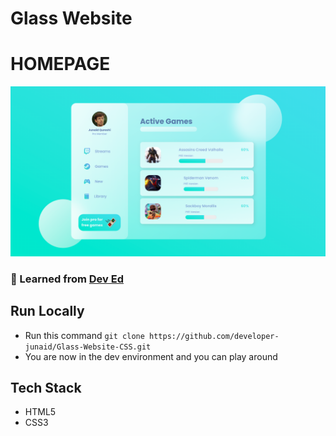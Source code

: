 # Glass Website

# HOMEPAGE

<img src='images/home.png'/>

### :link: Learned from [Dev Ed](https://youtu.be/O7WbVj5apxU)

## Run Locally

- Run this command `git clone https://github.com/developer-junaid/Glass-Website-CSS.git`
- You are now in the dev environment and you can play around

## Tech Stack

- HTML5
- CSS3
